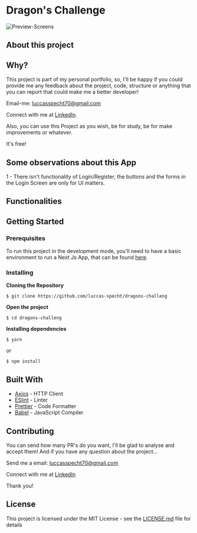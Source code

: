 
# Dragon's Challenge

![Preview-Screens](https://github.com/steniowagner/mindCast/blob/master/PUXA-R10!.png)

## About this project

## Why?

This project is part of my personal portfolio, so, I'll be happy if you could provide me any feedback about the project, code, structure or anything that you can report that could make me a better developer!

Email-me: luccasspecht70@gmail.com

Connect with me at [LinkedIn](https://www.linkedin.com/in/luccas-specht/).

Also, you can use this Project as you wish, be for study, be for make improvements or whatever.

It's free!

## Some observations about this App

1 - There isn't functionality of Login/Register, the buttons and the forms in the Login Screen are only for UI matters.

## Functionalities

## Getting Started

### Prerequisites

To run this project in the development mode, you'll need to have a basic environment to run a Next Js App, that can be found [here](https://nextjs.org/docs/getting-started).


### Installing

**Cloning the Repository**

```
$ git clone https://github.com/luccas-specht/dragons-challeng
```

**Open the project**

```
$ cd dragons-challeng
```

**Installing dependencies**

```
$ yarn
```

_or_

```
$ npm install
```


## Built With
- [Axios](https://github.com/axios/axios) - HTTP Client
- [ESlint](https://eslint.org/) - Linter
- [Prettier](https://prettier.io/) - Code Formatter
- [Babel](https://babeljs.io/) - JavaScript Compiler


## Contributing

You can send how many PR's do you want, I'll be glad to analyse and accept them! And if you have any question about the project...

Send me a email: luccasspecht70@gmail.com

Connect with me at [LinkedIn](https://www.linkedin.com/in/luccas-specht/)

Thank you!

## License

This project is licensed under the MIT License - see the [LICENSE.md](https://github.com/steniowagner/mindCast/blob/master/LICENSE) file for details
